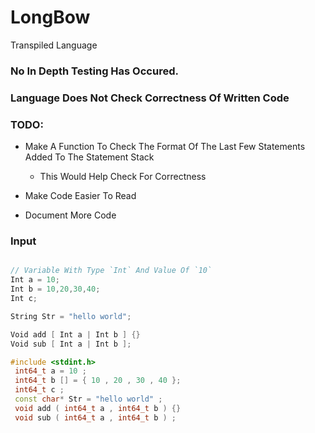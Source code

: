 # LongBow
Transpiled Language

### No In Depth Testing Has Occured.
### Language Does Not Check Correctness Of Written Code

### TODO:
- Make A Function To Check The Format Of The Last Few Statements Added To The Statement Stack
  - This Would Help Check For Correctness
  
- Make Code Easier To Read
- Document More Code

### Input
```C

// Variable With Type `Int` And Value Of `10`
Int a = 10;
Int b = 10,20,30,40;
Int c;

String Str = "hello world";

Void add [ Int a | Int b ] {}
Void sub [ Int a | Int b ];

```
```C++
#include <stdint.h>
 int64_t a = 10 ;
 int64_t b [] = { 10 , 20 , 30 , 40 };
 int64_t c ;
 const char* Str = "hello world" ;
 void add ( int64_t a , int64_t b ) {}
 void sub ( int64_t a , int64_t b ) ;
 
```

